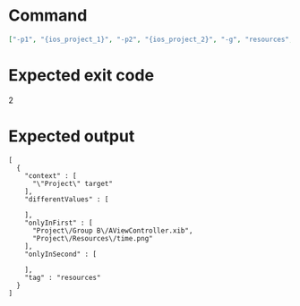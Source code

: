 # Command
```json
["-p1", "{ios_project_1}", "-p2", "{ios_project_2}", "-g", "resources", "-t", "Project", "-f", "json", "-v"]
```

# Expected exit code
2

# Expected output
```
[
  {
    "context" : [
      "\"Project\" target"
    ],
    "differentValues" : [

    ],
    "onlyInFirst" : [
      "Project\/Group B\/AViewController.xib",
      "Project\/Resources\/time.png"
    ],
    "onlyInSecond" : [

    ],
    "tag" : "resources"
  }
]

```
